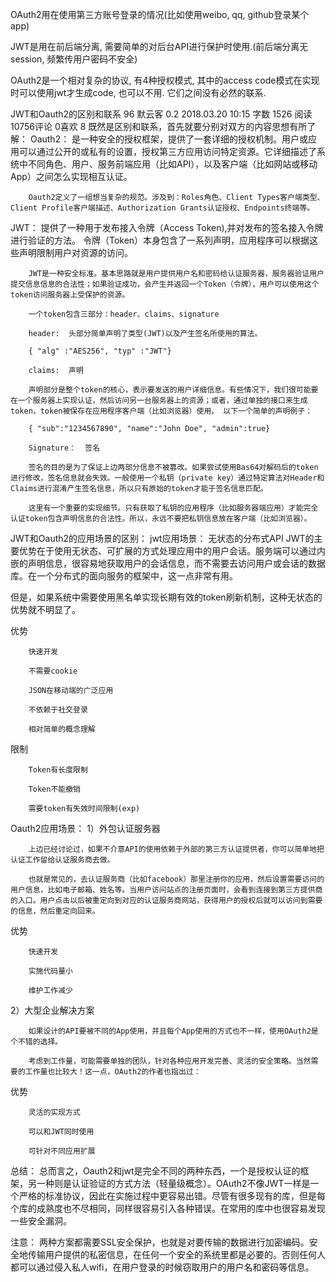 OAuth2用在使用第三方账号登录的情况(比如使用weibo, qq, github登录某个app)

JWT是用在前后端分离, 需要简单的对后台API进行保护时使用.(前后端分离无session, 频繁传用户密码不安全)

OAuth2是一个相对复杂的协议, 有4种授权模式, 其中的access code模式在实现时可以使用jwt才生成code, 也可以不用. 它们之间没有必然的联系.

JWT和Oauth2的区别和联系
96  默云客 
 0.2 2018.03.20 10:15 字数 1526 阅读 10756评论 0喜欢 8
既然是区别和联系，首先就要分别对双方的内容思想有所了解：
Oauth2：
        是一种安全的授权框架，提供了一套详细的授权机制。用户或应用可以通过公开的或私有的设置，授权第三方应用访问特定资源。它详细描述了系统中不同角色、用户、服务前端应用（比如API），以及客户端（比如网站或移动App）之间怎么实现相互认证。

        Oauth2定义了一组想当复杂的规范。涉及到：Roles角色、Client Types客户端类型、Client Profile客户端描述、Authorization Grants认证授权、Endpoints终端等。

JWT：
        提供了一种用于发布接入令牌（Access Token),并对发布的签名接入令牌进行验证的方法。 令牌（Token）本身包含了一系列声明，应用程序可以根据这些声明限制用户对资源的访问。

        JWT是一种安全标准。基本思路就是用户提供用户名和密码给认证服务器，服务器验证用户提交信息信息的合法性；如果验证成功，会产生并返回一个Token（令牌），用户可以使用这个token访问服务器上受保护的资源。

        一个token包含三部分：header、claims、signature

        header:  头部分简单声明了类型(JWT)以及产生签名所使用的算法。

        { "alg" :"AES256", "typ" :"JWT"}

        claims:  声明

        声明部分是整个token的核心，表示要发送的用户详细信息。有些情况下，我们很可能要在一个服务器上实现认证，然后访问另一台服务器上的资源；或者，通过单独的接口来生成token，token被保存在应用程序客户端（比如浏览器）使用。 以下一个简单的声明例子：

        { "sub":"1234567890", "name":"John Doe", "admin":true}

        Signature：  签名

        签名的目的是为了保证上边两部分信息不被篡改。如果尝试使用Bas64对解码后的token进行修改，签名信息就会失效。一般使用一个私钥（private key）通过特定算法对Header和Claims进行混淆产生签名信息，所以只有原始的token才能于签名信息匹配。

        这里有一个重要的实现细节。只有获取了私钥的应用程序（比如服务器端应用）才能完全认证token包含声明信息的合法性。所以，永远不要把私钥信息放在客户端（比如浏览器）。



JWT和Oauth2的应用场景的区别：
jwt应用场景：  无状态的分布式API
        JWT的主要优势在于使用无状态、可扩展的方式处理应用中的用户会话。服务端可以通过内嵌的声明信息，很容易地获取用户的会话信息，而不需要去访问用户或会话的数据库。在一个分布式的面向服务的框架中，这一点非常有用。

但是，如果系统中需要使用黑名单实现长期有效的token刷新机制，这种无状态的优势就不明显了。

优势

        快速开发

        不需要cookie

        JSON在移动端的广泛应用

        不依赖于社交登录

        相对简单的概念理解

限制

        Token有长度限制

        Token不能撤销

        需要token有失效时间限制(exp)

Oauth2应用场景：
1）外包认证服务器

        上边已经讨论过，如果不介意API的使用依赖于外部的第三方认证提供者，你可以简单地把认证工作留给认证服务商去做。

        也就是常见的，去认证服务商（比如facebook）那里注册你的应用，然后设置需要访问的用户信息，比如电子邮箱、姓名等。当用户访问站点的注册页面时，会看到连接到第三方提供商的入口。用户点击以后被重定向到对应的认证服务商网站，获得用户的授权后就可以访问到需要的信息，然后重定向回来。

优势

        快速开发

        实施代码量小

        维护工作减少

2）大型企业解决方案

        如果设计的API要被不同的App使用，并且每个App使用的方式也不一样，使用OAuth2是个不错的选择。

        考虑到工作量，可能需要单独的团队，针对各种应用开发完善、灵活的安全策略。当然需要的工作量也比较大！这一点，OAuth2的作者也指出过：

优势

        灵活的实现方式

        可以和JWT同时使用

        可针对不同应用扩展



总结：
        总而言之，Oauth2和jwt是完全不同的两种东西，一个是授权认证的框架，另一种则是认证验证的方式方法（轻量级概念）。OAuth2不像JWT一样是一个严格的标准协议，因此在实施过程中更容易出错。尽管有很多现有的库，但是每个库的成熟度也不尽相同，同样很容易引入各种错误。在常用的库中也很容易发现一些安全漏洞。

注意：
        两种方案都需要SSL安全保护，也就是对要传输的数据进行加密编码。安全地传输用户提供的私密信息，在任何一个安全的系统里都是必要的。否则任何人都可以通过侵入私人wifi，在用户登录的时候窃取用户的用户名和密码等信息。